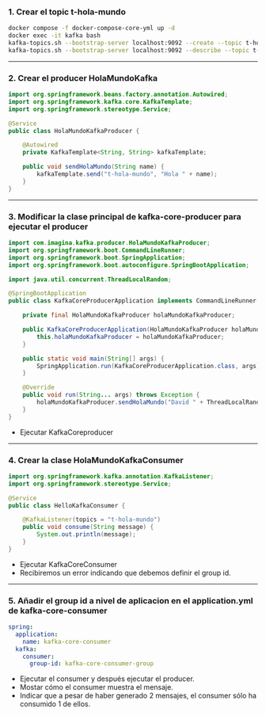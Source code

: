 ### 1. Crear el topic t-hola-mundo

```bash
docker compose -f docker-compose-core-yml up -d
docker exec -it kafka bash
kafka-topics.sh --bootstrap-server localhost:9092 --create --topic t-hola-mundo --partitions 1
kafka-topics.sh --bootstrap-server localhost:9092 --describe --topic t-hola-mundo
```

---

### 2. Crear el producer HolaMundoKafka

```java
import org.springframework.beans.factory.annotation.Autowired;
import org.springframework.kafka.core.KafkaTemplate;
import org.springframework.stereotype.Service;

@Service
public class HolaMundoKafkaProducer {

	@Autowired
	private KafkaTemplate<String, String> kafkaTemplate;

	public void sendHolaMundo(String name) {
		kafkaTemplate.send("t-hola-mundo", "Hola " + name);
	}
}
```

---

### 3. Modificar la clase principal de kafka-core-producer para ejecutar el producer

```java
import com.imagina.kafka.producer.HolaMundoKafkaProducer;
import org.springframework.boot.CommandLineRunner;
import org.springframework.boot.SpringApplication;
import org.springframework.boot.autoconfigure.SpringBootApplication;

import java.util.concurrent.ThreadLocalRandom;

@SpringBootApplication
public class KafkaCoreProducerApplication implements CommandLineRunner {

	private final HolaMundoKafkaProducer holaMundoKafkaProducer;

	public KafkaCoreProducerApplication(HolaMundoKafkaProducer holaMundoKafkaProducer) {
		this.holaMundoKafkaProducer = holaMundoKafkaProducer;
	}

	public static void main(String[] args) {
		SpringApplication.run(KafkaCoreProducerApplication.class, args);
	}

	@Override
	public void run(String... args) throws Exception {
        holaMundoKafkaProducer.sendHolaMundo("David " + ThreadLocalRandom.current().nextInt(1000));
	}
}
```

- Ejecutar KafkaCoreproducer

---

### 4. Crear la clase HolaMundoKafkaConsumer

```java
import org.springframework.kafka.annotation.KafkaListener;
import org.springframework.stereotype.Service;

@Service
public class HelloKafkaConsumer {

    @KafkaListener(topics = "t-hola-mundo")
    public void consume(String message) {
        System.out.println(message);
    }
}
```

- Ejecutar KafkaCoreConsumer
- Recibiremos un error indicando que debemos definir el group id.

---

### 5. Añadir el group id a nivel de aplicacion en el application.yml de kafka-core-consumer

```yaml
spring:
  application:
    name: kafka-core-consumer
  kafka:
    consumer:
      group-id: kafka-core-consumer-group
```

- Ejecutar el consumer y después ejecutar el producer.
- Mostar cómo el consumer muestra el mensaje.
- Indicar que a pesar de haber generado 2 mensajes, el consumer sólo ha consumido 1 de ellos. 
